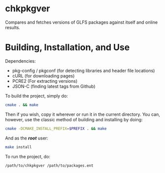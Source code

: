 # chkpkgver
Compares and fetches versions of GLFS packages against itself and online
results.

# Building, Installation, and Use
Dependencies:
- pkg-config / pkgconf (for detecting libraries and header file locations)
- cURL                 (for downloading pages)
- PCRE2                (For extracting versions)
- JSON-C               (finding latest tags from Github)

To build the project, simply do:
```Bash
cmake . && make
```
Then if you wish, copy it wherever or run it in the current directory.
You can, however, use the classic method of building and installing by doing:
```Bash
cmake -DCMAKE_INSTALL_PREFIX=$PREFIX . && make
```
And as the ***root*** user:
```Bash
make install
```
To run the project, do:
```Bash
/path/to/chkpkgver /path/to/packages.ent
```
